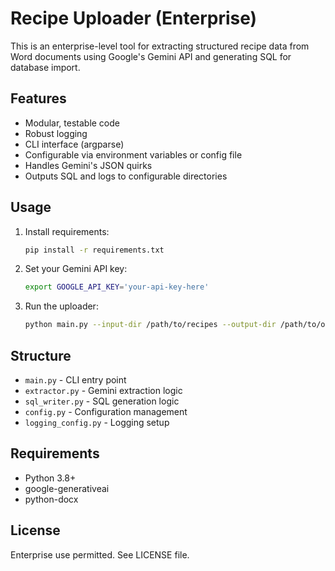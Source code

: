 # Recipe Uploader (Enterprise)

This is an enterprise-level tool for extracting structured recipe data from Word documents using Google's Gemini API and generating SQL for database import.

## Features
- Modular, testable code
- Robust logging
- CLI interface (argparse)
- Configurable via environment variables or config file
- Handles Gemini's JSON quirks
- Outputs SQL and logs to configurable directories

## Usage
1. Install requirements:
   ```bash
   pip install -r requirements.txt
   ```
2. Set your Gemini API key:
   ```bash
   export GOOGLE_API_KEY='your-api-key-here'
   ```
3. Run the uploader:
   ```bash
   python main.py --input-dir /path/to/recipes --output-dir /path/to/output
   ```

## Structure
- `main.py` - CLI entry point
- `extractor.py` - Gemini extraction logic
- `sql_writer.py` - SQL generation logic
- `config.py` - Configuration management
- `logging_config.py` - Logging setup

## Requirements
- Python 3.8+
- google-generativeai
- python-docx

## License
Enterprise use permitted. See LICENSE file. 